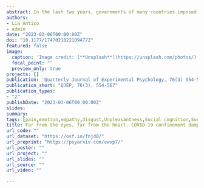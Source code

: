```yaml
---
abstract: In the last two years, governments of many countries imposed heavy social restrictions to contain the spread of the COVID-19 virus, with consequent increase of bad mood, distress, or depression for the people involved. Few studies investigated the impact of these restrictive measures on individual social proficiency, and specifically the processing of emotional facial information, leading to mixed results. The present research aimed at investigating systematically whether, and to which extent, social isolation influences the processing of facial expressions. To this end, we manipulated the social exclusion experimentally through the well-known Cyberball game (within-subject factor), and we exploited the occurrence of the lockdown for the Swiss COVID-19 first wave by recruiting participants before and after being restricted at home (grouping factor). We then tested whether either form of social segregation influenced the processing of pain, disgust or neutral expressions, across multiple tasks probing access to different components of affective facial responses (state-specific, shared across states). We found that the lockdown (but not game-induced exclusion) affected negatively the processing of pain-specific information, without influencing other components of the affective facial response related to disgust or broad unpleasantness. In addition, participants recruited after the confinement reported lower scores in both empathy questionnaires and affective assessments of Cyberball co-players. These results suggest that social isolation affected negatively individual sensitivity to other people’s affect and, with specific reference to the processing of facial expressions, the processing of pain-diagnostic information.
authors:
- Lia Antico
- admin
date: "2023-03-06T00:00:00Z"
doi: "10.1177/17470218221094772"
featured: false
image: 
  caption: 'Image credit: [**Unsplash**](https://unsplash.com/photos/)'
  focal_point: ""
  preview_only: true
projects: []
publication: 'Quarterly Journal of Experimental Psychology, 76(3) 554-567'
publication_short: "QJEP, 76(3), 554-567"
publication_types:
- "2"
publishDate: "2023-03-06T00:00:00Z"
slides: 
summary:
tags: [pain,emotion,empathy,disgust,Unpleasantness,Social cognition,Social interactions,Social Exclusion,Cyberball,Social Distress,Facial Expressions,face processing,emotion expression,Covid-19,sequential-task paradigm]
title: Far from the eyes, far from the heart. COVID-19 confinement dampened sensitivity to painful facial features
url_code: ""
url_dataset: "https://osf.io/fnjd8/"
url_preprint: "https://psyarxiv.com/ewvp7/"
url_poster: ""
url_project: ""
url_slides: ""
url_source: ""
url_video: ""

---
```

